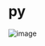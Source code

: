 # py
![image](https://user-images.githubusercontent.com/124799143/223976174-7c080969-9730-407e-b65f-ea8aaa8c267a.png)
